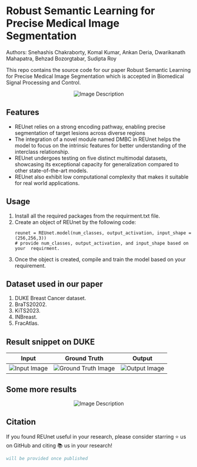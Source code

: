 # Robust Semantic Learning for Precise Medical Image Segmentation

Authors: Snehashis Chakraborty, Komal Kumar, Ankan Deria, Dwarikanath Mahapatra, Behzad Bozorgtabar, Sudipta Roy

This repo contains the source code for our paper Robust Semantic Learning for Precise Medical Image Segmentation which is accepted in Biomedical Signal Processing and Control.

<p align="center">
  <img src="https://github.com/Snehashis100/M3ONet/assets/63040034/3c668bfa-f470-46ad-bf98-ef46777f9b2f" alt="Image Description">
</p>

## Features

- REUnet relies on a strong encoding pathway, enabling precise segmentation of target lesions across diverse regions
- The integration of a novel module named DMBC in REUnet helps the model to focus on the intrinsic features for better understanding of the interclass relationship.
- REUnet undergoes testing on five distinct multimodal datasets, showcasing its exceptional capacity for generalization compared to other state-of-the-art models.
- REUnet also exhibit low computational complexity that makes it suitable for real world applications.

## Usage

1. Install all the required packages from the requirment.txt file.
2. Create an object of REUnet by the following code:
     ```
     reunet = REUnet.model(num_classes, output_activation, input_shape = (256,256,3))
     # provide num_classes, output_activation, and input_shape based on your  requirment.
     ```
3. Once the object is created, compile and train the model based on your requirement.

## Dataset used in our paper

1. DUKE Breast Cancer dataset.
2. BraTS20202.
3. KiTS2023.
4. INBreast.
5. FracAtlas.

## Result snippet on DUKE

| Input | Ground Truth | Output |
|:-----------:|:--------:|:------------:|
| ![Input Image](https://github.com/Snehashis100/M3ONet/blob/main/media/input_imgs.gif)| ![Ground Truth Image](https://github.com/Snehashis100/M3ONet/blob/main/media/gt_imgs.gif) | ![Output Image](https://github.com/Snehashis100/M3ONet/blob/main/media/output_imgs.gif) |

## Some more results
<p align="center">
  <img src="https://github.com/user-attachments/assets/9e6fee04-657c-4403-a5b5-e79ffa4e5478" alt="Image Description">
</p>

## Citation
If you found REUnet useful in your research, please consider starring ⭐ us on GitHub and citing 📚 us in your research!

  ```bibtex
will be provided once published
```
 
